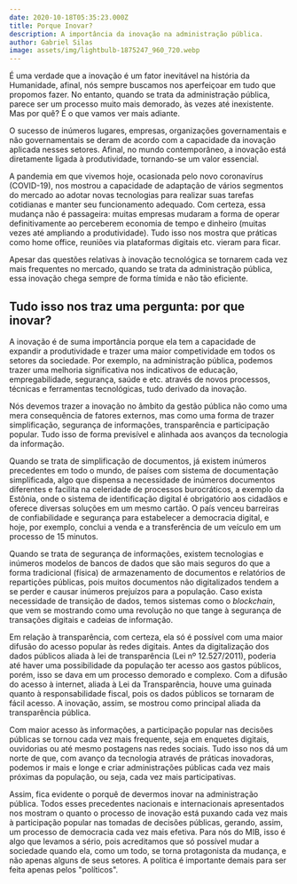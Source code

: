 ```yaml
---
date: 2020-10-18T05:35:23.000Z
title: Porque Inovar?
description: A importância da inovação na administração pública.
author: Gabriel Silas
image: assets/img/lightbulb-1875247_960_720.webp
---
```

É uma verdade que a inovação é um fator inevitável na história da Humanidade, afinal, nós sempre buscamos nos aperfeiçoar em tudo que propomos fazer. No entanto, quando se trata da administração pública, parece ser um processo muito mais demorado, às vezes até inexistente. Mas por quê? É o que vamos ver mais adiante.

O sucesso de inúmeros lugares, empresas, organizações governamentais e não governamentais se deram de acordo com a capacidade da inovação aplicada nesses setores. Afinal, no mundo contemporâneo, a inovação está diretamente ligada à produtividade, tornando-se um valor essencial.

A pandemia em que vivemos hoje, ocasionada pelo novo coronavírus (COVID-19), nos mostrou a capacidade de adaptação de vários segmentos do mercado ao adotar novas tecnologias para realizar suas tarefas cotidianas e manter seu funcionamento adequado. Com certeza, essa mudança não é passageira: muitas empresas mudaram a forma de operar definitivamente ao perceberem economia de tempo e dinheiro (muitas vezes até ampliando a produtividade). Tudo isso nos mostra que práticas como home office, reuniões via plataformas digitais etc. vieram para ficar.

Apesar das questões relativas à inovação tecnológica se tornarem cada vez mais frequentes no mercado, quando se trata da administração pública, essa inovação chega sempre de forma tímida e não tão eficiente. 

## Tudo isso nos traz uma pergunta: por que inovar?

A inovação é de suma importância porque ela tem a capacidade de expandir a produtividade e trazer uma maior competividade em todos os setores da sociedade. Por exemplo, na administração pública, podemos trazer uma melhoria significativa nos indicativos de educação, empregabilidade, segurança, saúde e etc. através de novos processos, técnicas e ferramentas tecnológicas, tudo derivado da inovação.

Nós devemos trazer a inovação no âmbito da gestão pública não como uma mera consequência de fatores externos, mas como uma forma de trazer simplificação, segurança de informações, transparência e participação popular. Tudo isso de forma previsível e alinhada aos avanços da tecnologia da informação.

Quando se trata de simplificação de documentos, já existem inúmeros precedentes em todo o mundo, de países com sistema de documentação simplificada, algo que dispensa a necessidade de inúmeros documentos diferentes e facilita na celeridade de processos burocráticos, a exemplo da Estônia, onde o sistema de identificação digital é obrigatório aos cidadãos e oferece diversas soluções em um mesmo cartão. O país venceu barreiras de confiabilidade e segurança para estabelecer a democracia digital, e hoje, por exemplo, conclui a venda e a transferência de um veículo em um processo de 15 minutos.

Quando se trata de segurança de informações, existem tecnologias e inúmeros modelos de bancos de dados que são mais seguros do que a forma tradicional (física) de armazenamento de documentos e relatórios de  repartições públicas, pois muitos documentos não digitalizados tendem a se perder e causar inúmeros prejuízos para a população. Caso exista necessidade de transição de dados, temos sistemas como o *blockchain*, que vem se mostrando como uma revolução no que tange à segurança de transações digitais e cadeias de informação.

Em relação à transparência, com certeza, ela só é possível com uma maior difusão do acesso popular às redes digitais. Antes da digitalização dos dados públicos aliada à lei de transparência (Lei nº 12.527/2011), poderia até haver uma possibilidade da população ter acesso aos gastos públicos, porém, isso se dava em um processo demorado e complexo. Com a difusão do acesso à internet, aliada à Lei da Transparência, houve uma guinada quanto à responsabilidade fiscal, pois os dados públicos se tornaram de fácil acesso. A inovação, assim, se mostrou como principal aliada da transparência pública.

Com maior acesso às informações, a participação popular nas decisões públicas se tornou cada vez mais frequente, seja em enquetes digitais, ouvidorias ou até mesmo postagens nas redes sociais. Tudo isso nos dá um norte de que, com avanço da tecnologia através de práticas inovadoras, podemos ir mais e longe e criar administrações públicas cada vez mais próximas da população, ou seja, cada vez mais participativas. 

Assim, fica evidente o porquê de devermos inovar na administração pública. Todos esses precedentes nacionais e internacionais apresentados nos mostram o quanto o processo de inovação está puxando cada vez mais à participação popular nas tomadas de decisões públicas, gerando, assim, um processo de democracia cada vez mais efetiva. Para nós do MIB, isso é algo que levamos a sério, pois acreditamos que só possível mudar a sociedade quando ela, como um todo, se torna protagonista da mudança, e não apenas alguns de seus setores. A política é importante demais para ser feita apenas pelos "políticos".